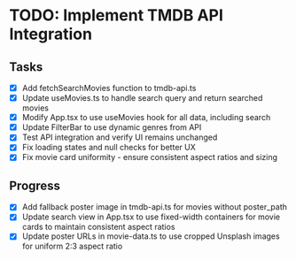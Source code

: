 # TODO: Implement TMDB API Integration

## Tasks

- [x] Add fetchSearchMovies function to tmdb-api.ts
- [x] Update useMovies.ts to handle search query and return searched movies
- [x] Modify App.tsx to use useMovies hook for all data, including search
- [x] Update FilterBar to use dynamic genres from API
- [x] Test API integration and verify UI remains unchanged
- [x] Fix loading states and null checks for better UX
- [x] Fix movie card uniformity - ensure consistent aspect ratios and sizing

## Progress

- [x] Add fallback poster image in tmdb-api.ts for movies without poster_path
- [x] Update search view in App.tsx to use fixed-width containers for movie cards to maintain consistent aspect ratios
- [x] Update poster URLs in movie-data.ts to use cropped Unsplash images for uniform 2:3 aspect ratio
